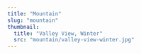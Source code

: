```yaml
---
title: "Mountain"
slug: "mountain"
thumbnail:
  title: "Valley View, Winter"
  src: "mountain/valley-view-winter.jpg"
---
```

